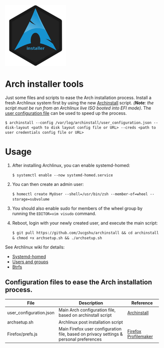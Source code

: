 <!-- <div align="center"> -->
<img src="https://github.com/archlinux/archinstall/raw/master/docs/logo.png" alt="drawing" width="200"/>

<!-- </div> -->
# Arch installer tools

Just some files and scripts to ease the Arch installation process. Install a fresh Archlinux system first by using the new [Archinstall](https://github.com/archlinux/archinstall) script. *(**Note**: the script must be run from an Archlinux live ISO booted into EFI mode)*. The [user configuration file](https://github.com/Jucgshu/archinstall/blob/main/user_configuration.json) can be used to speed up the process.

    $ archinstall --config /var/log/archinstall/user_configuration.json --disk-layout <path to disk layout config file or URL> --creds <path to user credentials config file or URL>

# Usage
1. After installing Archlinux, you can enable systemd-homed:

    `$ systemctl enable --now systemd-homed.service`

1. You can then create an admin user:

    `$ homectl create MyUser --shell=/usr/bin/zsh --member-of=wheel --storage=subvolume`

1. You should also enable sudo for members of the wheel group by running the `EDITOR=vim visudo` command.

1. Reboot, login with your newly created user, and execute the main script:

    `$ git pull https://github.com/Jucgshu/archinstall && cd archinstall & chmod +x archsetup.sh && ./archsetup.sh`

See Archlinux wiki for details:
* [Systemd-homed](https://wiki.archlinux.org/title/Systemd-homed)
* [Users and groups](https://wiki.archlinux.org/title/Users_and_groups)
* [Btrfs](https://wiki.archlinux.org/title/Btrfs)

## Configuration files to ease the Arch installation process.
|File|Description|Reference|
|-|-|-|
|user_configuration.json|Main Arch configuration file, based on archinstall script|[Archinstall](https://github.com/archlinux/archinstall)|
|archsetup.sh|Archlinux post installation script|
|Firefox/prefs.js|Main Firefox user configuration file, based on privacy settings & personal preferences|[Firefox Profilemaker](https://ffprofile.com/)|
